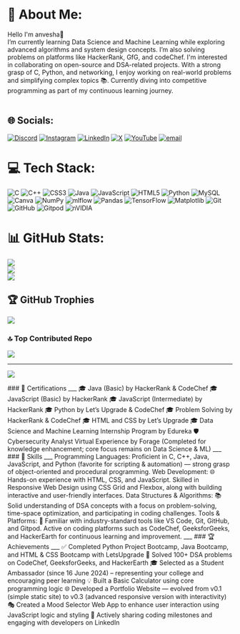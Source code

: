 
# 💫 About Me:
Hello I'm anvesha🤝<br>I’m currently learning Data Science and Machine Learning while exploring advanced algorithms and system design concepts. I’m also solving problems on platforms like HackerRank, GfG, and codeChef. I'm interested in collaborating on open-source and DSA-related projects. With a strong grasp of C, Python, and networking, I enjoy working on real-world problems and simplifying complex topics 📚. Currently diving into competitive programming as part of my continuous learning journey.<br><br>


## 🌐 Socials:
[![Discord](https://img.shields.io/badge/Discord-%237289DA.svg?logo=discord&logoColor=white)](https://discord.gg/anveshasharma0839_10161) [![Instagram](https://img.shields.io/badge/Instagram-%23E4405F.svg?logo=Instagram&logoColor=white)](https://instagram.com/anvesha7973 ) [![LinkedIn](https://img.shields.io/badge/LinkedIn-%230077B5.svg?logo=linkedin&logoColor=white)](https://linkedin.com/in/anvesha-s-412908293) [![X](https://img.shields.io/badge/X-black.svg?logo=X&logoColor=white)](https://x.com/@Sharmaji18608) [![YouTube](https://img.shields.io/badge/YouTube-%23FF0000.svg?logo=YouTube&logoColor=white)](https://youtube.com/@@anveshasharma2626) [![email](https://img.shields.io/badge/Email-D14836?logo=gmail&logoColor=white)](mailto:sharmaanvesha905@gmail.com) 

# 💻 Tech Stack:
![C](https://img.shields.io/badge/c-%2300599C.svg?style=flat&logo=c&logoColor=white) ![C++](https://img.shields.io/badge/c++-%2300599C.svg?style=flat&logo=c%2B%2B&logoColor=white) ![CSS3](https://img.shields.io/badge/css3-%231572B6.svg?style=flat&logo=css3&logoColor=white) ![Java](https://img.shields.io/badge/java-%23ED8B00.svg?style=flat&logo=openjdk&logoColor=white) ![JavaScript](https://img.shields.io/badge/javascript-%23323330.svg?style=flat&logo=javascript&logoColor=%23F7DF1E) ![HTML5](https://img.shields.io/badge/html5-%23E34F26.svg?style=flat&logo=html5&logoColor=white) ![Python](https://img.shields.io/badge/python-3670A0?style=flat&logo=python&logoColor=ffdd54) ![MySQL](https://img.shields.io/badge/mysql-4479A1.svg?style=flat&logo=mysql&logoColor=white) ![Canva](https://img.shields.io/badge/Canva-%2300C4CC.svg?style=flat&logo=Canva&logoColor=white) ![NumPy](https://img.shields.io/badge/numpy-%23013243.svg?style=flat&logo=numpy&logoColor=white) ![mlflow](https://img.shields.io/badge/mlflow-%23d9ead3.svg?style=flat&logo=numpy&logoColor=blue) ![Pandas](https://img.shields.io/badge/pandas-%23150458.svg?style=flat&logo=pandas&logoColor=white) ![TensorFlow](https://img.shields.io/badge/TensorFlow-%23FF6F00.svg?style=flat&logo=TensorFlow&logoColor=white) ![Matplotlib](https://img.shields.io/badge/Matplotlib-%23ffffff.svg?style=flat&logo=Matplotlib&logoColor=black) ![Git](https://img.shields.io/badge/git-%23F05033.svg?style=flat&logo=git&logoColor=white) ![GitHub](https://img.shields.io/badge/github-%23121011.svg?style=flat&logo=github&logoColor=white) ![Gitpod](https://img.shields.io/badge/gitpod-f06611.svg?style=flat&logo=gitpod&logoColor=white) ![nVIDIA](https://img.shields.io/badge/nVIDIA-%2376B900.svg?style=flat&logo=nVIDIA&logoColor=white)
# 📊 GitHub Stats:
![](https://github-readme-stats.vercel.app/api?username=Code-with-anvesha&theme=neon&hide_border=false&include_all_commits=true&count_private=true)<br/>
![](https://nirzak-streak-stats.vercel.app/?user=Code-with-anvesha&theme=neon&hide_border=false)<br/>
![](https://github-readme-stats.vercel.app/api/top-langs/?username=Code-with-anvesha&theme=neon&hide_border=false&include_all_commits=true&count_private=true&layout=compact)

## 🏆 GitHub Trophies
![](https://github-profile-trophy.vercel.app/?username=Code-with-anvesha&theme=gruvbox&no-frame=false&no-bg=true&margin-w=4)

### 🔝 Top Contributed Repo
![](https://github-contributor-stats.vercel.app/api?username=Code-with-anvesha&limit=5&theme=neon&combine_all_yearly_contributions=true)

---
[![](https://visitcount.itsvg.in/api?id=Code-with-anvesha&icon=4&color=0)](https://visitcount.itsvg.in)

<!-->

### 🏅 Certifications
___
🎓 Java (Basic) by HackerRank & CodeChef

🎓 JavaScript (Basic) by HackerRank

🎓 JavaScript (Intermediate) by HackerRank

🎓 Python by Let’s Upgrade & CodeChef

🎓 Problem Solving by HackerRank & CodeChef

🎓 HTML and CSS by Let’s Upgrade

🎓 Data Science and Machine Learning Internship Program by Edureka

🛡️ Cybersecurity Analyst Virtual Experience by Forage (Completed for knowledge enhancement; core focus remains on Data Science & ML)
___

### 🧠 Skills
___

Programming Languages:
Proficient in C, C++, Java, JavaScript, and Python (favorite for scripting & automation) — strong grasp of object-oriented and procedural programming.

Web Development: 🌐
Hands-on experience with HTML, CSS, and JavaScript. Skilled in Responsive Web Design using CSS Grid and Flexbox, along with building interactive and user-friendly interfaces.

Data Structures & Algorithms: 📚
Solid understanding of DSA concepts with a focus on problem-solving, time-space optimization, and participating in coding challenges.

Tools & Platforms: 🔧
Familiar with industry-standard tools like VS Code, Git, GitHub, and Gitpod.
Active on coding platforms such as CodeChef, GeeksforGeeks, and HackerEarth for continuous learning and improvement.
___
### 🏆 Achievements
___
✅ Completed Python Project Bootcamp, Java Bootcamp, and HTML & CSS Bootcamp with LetsUpgrade

🧠 Solved 100+ DSA problems on CodeChef, GeeksforGeeks, and HackerEarth

🎓 Selected as a Student Ambassador (since 16 June 2024) – representing your college and encouraging peer learning

💡 Built a Basic Calculator using core programming logic

🌐 Developed a Portfolio Website — evolved from v0.1 (simple static site) to v0.3 (advanced responsive version with interactivity)

🎭 Created a Mood Selector Web App to enhance user interaction using JavaScript logic and styling

📢 Actively sharing coding milestones and engaging with developers on LinkedIn